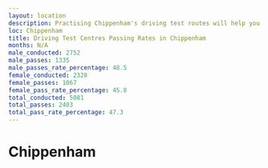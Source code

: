 ```yaml
---
layout: location
description: Practising Chippenham's driving test routes will help you become more confident in your gear-changing abilities.
loc: Chippenham
title: Driving Test Centres Passing Rates in Chippenham
months: N/A
male_conducted: 2752
male_passes: 1335
male_passes_rate_percentage: 48.5
female_conducted: 2328
female_passes: 1067
female_pass_rate_percentage: 45.8
total_conducted: 5081
total_passes: 2403
total_pass_rate_percentage: 47.3
---
```


# Chippenham

